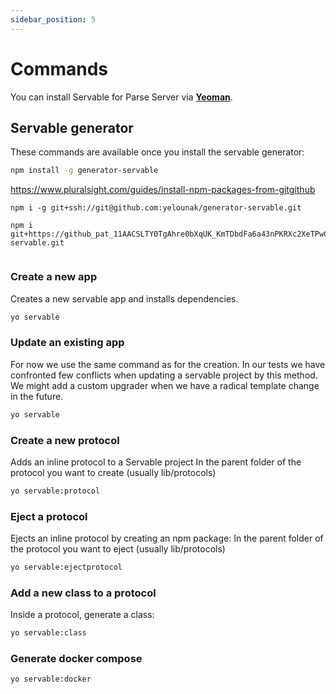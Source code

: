 ```yaml
---
sidebar_position: 5
---
```


# Commands

You can install Servable for Parse Server via **[Yeoman](https://yeoman.io)**.

## Servable generator
These commands are available once you install the servable generator:
```bash
npm install -g generator-servable
```
https://www.pluralsight.com/guides/install-npm-packages-from-gitgithub
```
npm i -g git+ssh://git@github.com:yelounak/generator-servable.git

npm i git+https://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@github.com/yelounak/generator-servable.git


```

### Create a new app
Creates a new servable app and installs dependencies.
```bash
yo servable
```

### Update an existing app
For now we use the same command as for the creation.
In our tests we have confronted few conflicts when updating a servable project by this method.
We might add a custom upgrader when we have a radical template change in the future.

```bash
yo servable
```

### Create a new protocol
Adds an inline protocol to a Servable project
In the parent folder of the protocol you want to create (usually lib/protocols)

```bash
yo servable:protocol
```

### Eject a protocol
Ejects an inline protocol by creating an npm package:
In the parent folder of the protocol you want to eject (usually lib/protocols)
```bash
yo servable:ejectprotocol
```

### Add a new class to a protocol
Inside a protocol, generate a class:
```bash
yo servable:class
```

### Generate docker compose

```bash
yo servable:docker
```

